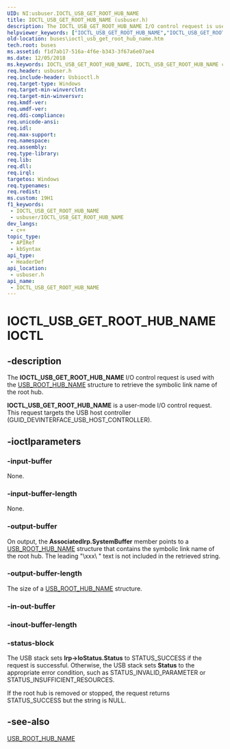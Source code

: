 ```yaml
---
UID: NI:usbuser.IOCTL_USB_GET_ROOT_HUB_NAME
title: IOCTL_USB_GET_ROOT_HUB_NAME (usbuser.h)
description: The IOCTL_USB_GET_ROOT_HUB_NAME I/O control request is used with the USB_ROOT_HUB_NAME structure to retrieve the symbolic link name of the root hub.IOCTL_USB_GET_ROOT_HUB_NAME is a user-mode I/O control request.
helpviewer_keywords: ["IOCTL_USB_GET_ROOT_HUB_NAME","IOCTL_USB_GET_ROOT_HUB_NAME control","IOCTL_USB_GET_ROOT_HUB_NAME control code [Buses]","buses.ioctl_usb_get_root_hub_name","usbirp_cf8d4d13-20cc-4134-8050-e3cd376a632e.xml","usbuser/IOCTL_USB_GET_ROOT_HUB_NAME"]
old-location: buses\ioctl_usb_get_root_hub_name.htm
tech.root: buses
ms.assetid: f1d7ab17-516a-4f6e-b343-3f67a6e07ae4
ms.date: 12/05/2018
ms.keywords: IOCTL_USB_GET_ROOT_HUB_NAME, IOCTL_USB_GET_ROOT_HUB_NAME control, IOCTL_USB_GET_ROOT_HUB_NAME control code [Buses], buses.ioctl_usb_get_root_hub_name, usbirp_cf8d4d13-20cc-4134-8050-e3cd376a632e.xml, usbuser/IOCTL_USB_GET_ROOT_HUB_NAME
req.header: usbuser.h
req.include-header: Usbioctl.h
req.target-type: Windows
req.target-min-winverclnt: 
req.target-min-winversvr: 
req.kmdf-ver: 
req.umdf-ver: 
req.ddi-compliance: 
req.unicode-ansi: 
req.idl: 
req.max-support: 
req.namespace: 
req.assembly: 
req.type-library: 
req.lib: 
req.dll: 
req.irql: 
targetos: Windows
req.typenames: 
req.redist: 
ms.custom: 19H1
f1_keywords:
 - IOCTL_USB_GET_ROOT_HUB_NAME
 - usbuser/IOCTL_USB_GET_ROOT_HUB_NAME
dev_langs:
 - c++
topic_type:
 - APIRef
 - kbSyntax
api_type:
 - HeaderDef
api_location:
 - usbuser.h
api_name:
 - IOCTL_USB_GET_ROOT_HUB_NAME
---
```


# IOCTL_USB_GET_ROOT_HUB_NAME IOCTL


## -description

The <b>IOCTL_USB_GET_ROOT_HUB_NAME</b> I/O control request is used with the <a href="/windows-hardware/drivers/ddi/content/usbioctl/ns-usbioctl-_usb_root_hub_name">USB_ROOT_HUB_NAME</a> structure to retrieve the symbolic link name of the root hub.

<b>IOCTL_USB_GET_ROOT_HUB_NAME</b> is a user-mode I/O control request. This request targets the USB host controller (GUID_DEVINTERFACE_USB_HOST_CONTROLLER).

## -ioctlparameters

### -input-buffer

None.

### -input-buffer-length

None.

### -output-buffer

On output, the <b>AssociatedIrp.SystemBuffer</b> member points to a <a href="/windows-hardware/drivers/ddi/content/usbioctl/ns-usbioctl-_usb_root_hub_name">USB_ROOT_HUB_NAME</a> structure that contains the symbolic link name of the root hub.  The leading "\xxx\ " text is not included in the retrieved string.

### -output-buffer-length

The size of a <a href="/windows-hardware/drivers/ddi/content/usbioctl/ns-usbioctl-_usb_root_hub_name">USB_ROOT_HUB_NAME</a> structure.

### -in-out-buffer


### -inout-buffer-length


### -status-block

The USB stack sets <b>Irp-&gt;IoStatus.Status</b> to STATUS_SUCCESS if the request is successful. Otherwise, the USB stack sets <b>Status</b> to the appropriate error condition, such as STATUS_INVALID_PARAMETER or STATUS_INSUFFICIENT_RESOURCES.

If the root hub is removed or stopped, the request returns STATUS_SUCCESS but the string is NULL.

## -see-also

<a href="/windows-hardware/drivers/ddi/content/usbioctl/ns-usbioctl-_usb_root_hub_name">USB_ROOT_HUB_NAME</a>
